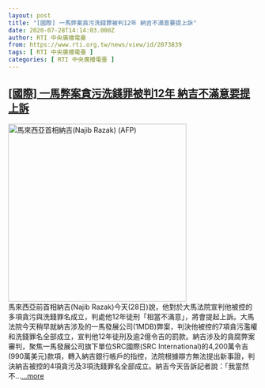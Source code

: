 ```yaml
---
layout: post
title: "[國際] 一馬弊案貪污洗錢罪被判12年 納吉不滿意要提上訴"
date: 2020-07-28T14:14:03.000Z
author: RTI 中央廣播電臺
from: https://www.rti.org.tw/news/view/id/2073839
tags: [ RTI 中央廣播電臺 ]
categories: [ RTI 中央廣播電臺 ]
---
```

<!--1595945643000-->
[[國際] 一馬弊案貪污洗錢罪被判12年 納吉不滿意要提上訴](https://www.rti.org.tw/news/view/id/2073839)
------

<div>
<img src="https://static.rti.org.tw/assets/thumbnails/2018/05/08/152573571323479.jpg" width="360" alt="馬來西亞首相納吉(Najib Razak) (AFP)" title="馬來西亞首相納吉(Najib Razak) (AFP)"><br>馬來西亞前首相納吉(Najib Razak)今天(28日)說，他對於大馬法院宣判他被控的多項貪污與洗錢罪名成立，判處他12年徒刑「相當不滿意」，將會提起上訴。大馬法院今天稍早就納吉涉及的一馬發展公司(1MDB)弊案，判決他被控的7項貪污濫權和洗錢罪名全部成立，宣判他12年徒刑及逾2億令吉的罰款。納吉涉及的貪腐弊案審判，聚焦一馬發展公司旗下單位SRC國際(SRC International)的4,200萬令吉(990萬美元)款項，轉入納吉銀行帳戶的指控，法院根據辯方無法提出新事證，判決納吉被控的4項貪污及3項洗錢罪名全部成立。納吉今天告訴記者說：「我當然不...<a target="_blank" href="https://www.rti.org.tw/news/view/id/2073839">...more</a>
</div>
